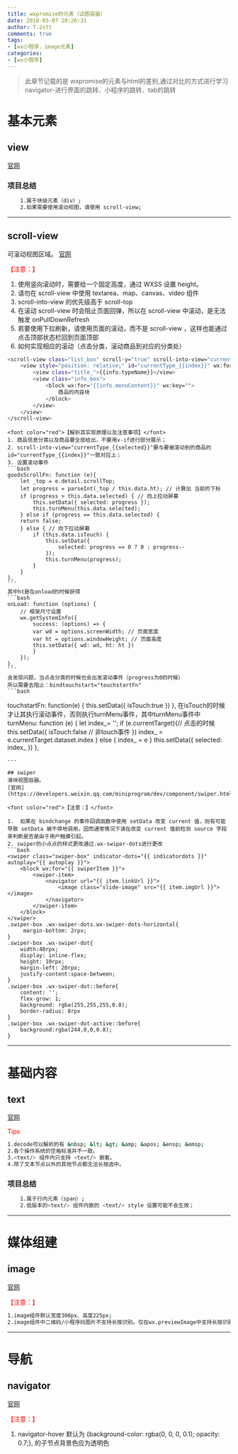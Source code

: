 ```yaml
---
title: wxpromise的元素（试图容器）
date: 2018-05-07 20:26:31
author: T.2stt
comments: true
tags:
- [wx小程序，image元素]
categories:
- [wx小程序]
---
```


>此章节记载的是 wxpromise的元素与html的差别,通过对比的方式进行学习
navigator-进行界面的跳转、小程序的跳转、tab的跳转

# 基本元素

## view

[官网](https://developers.weixin.qq.com/miniprogram/dev/component/view.html)
###  项目总结
```bash
	1.属于块级元素（div）;
	2.如果需要使用滚动视图，请使用 scroll-view;
```

---

## scroll-view
可滚动视图区域。
[官网](https://developers.weixin.qq.com/miniprogram/dev/component/scroll-view.html)

<font color="red">【注意：】</font>

1. 使用竖向滚动时，需要给<scroll-view/>一个固定高度，通过 WXSS 设置 height。
2. 请勿在 scroll-view 中使用 textarea、map、canvas、video 组件
3. scroll-into-view 的优先级高于 scroll-top
4. 在滚动 scroll-view 时会阻止页面回弹，所以在 scroll-view 中滚动，是无法触发 onPullDownRefresh
5. 若要使用下拉刷新，请使用页面的滚动，而不是 scroll-view ，这样也能通过点击顶部状态栏回到页面顶部
6. 如何实现相应的滚动（点击分类，滚动商品到对应的分类处）
```bash
<scroll-view class="list_box" scroll-y="true" scroll-into-view="currentType_{{selected}}" bindscroll="goodsScrollFn" bindtouchstart="touchstartFn">
    <view style="position: relative;" id="currentType_{{index}}" wx:for="{{menu}}" wx:key="" wx:for-item="info">
        <view class="title_">{{info.typeName}}</view>
        <view class="info_box">
            <block wx:for="{{info.menuContent}}" wx:key="">
                商品的内容块
            </block>
        </view>
    </view>
</scroll-view>
```
    <font color="red">【解析其实现原理以及注意事项】</font>
    1. 商品信息分类以及商品要全部给出，不要用v-if进行部分展示；
    2. scroll-into-view="currentType_{{selected}}"要与要被滚动到的商品的id="currentType_{{index}}"一致对应上；
    3. 设置滚动事件
    ```bash
    goodsScrollFn: function (e){
        let _top = e.detail.scrollTop;
        let progress = parseInt(_top / this.data.ht); // 计算出 当前的下标
        if (progress > this.data.selected) { // 向上拉动屏幕
            this.setData({ selected: progress });
            this.turnMenu(this.data.selected);
        } else if (progress == this.data.selected) {
        return false;
        } else { // 向下拉动屏幕
            if (this.data.isTouch) {
                this.setData({
                    selected: progress == 0 ? 0 : progress--
                });
                this.turnMenu(progress);
            }
        }
    },
    ```
    其中ht是在onload的时候获得
    ```bash
    onLoad: function (options) {
        // 框架尺寸设置
        wx.getSystemInfo({
            success: (options) => {
            var wd = options.screenWidth; // 页面宽度
            var ht = options.windowHeight; // 页面高度
            this.setData({ wd: wd, ht: ht })
            }
        });
    },
    ```
    会发现问题，当点击分类的时候也会出发滚动事件（progress为0的时候）
    所以需要去阻止：bindtouchstart="touchstartFn"   
    ```bash
<!-- 点击的时候标志开始滚动 -->
touchstartFn: function(e) {
    this.setData({
        isTouch:true
    })
},
在isTouch的时候才让其执行滚动事件，否则执行turnMenu事件，其中turnMenu事件中
turnMenu: function (e) {
    let index_= '';
    if (e.currentTarget){// 点击的时候
        this.setData({
            isTouch:false // 非touch事件
        })
        index_ = e.currentTarget.dataset.index
    } else {
        index_ = e
    }
    this.setData({
        selected: index_
    })
},
```
---

## swiper
滑块视图容器。
[官网](https://developers.weixin.qq.com/miniprogram/dev/component/swiper.html)

<font color="red">【注意：】</font>

1.  如果在 bindchange 的事件回调函数中使用 setData 改变 current 值，则有可能导致 setData 被不停地调用，因而通常情况下请在改变 current 值前检测 source 字段来判断是否是由于用户触摸引起。
2. swiper的小点点的样式更改通过.wx-swiper-dots进行更改
```bash
<swiper class="swiper-box" indicator-dots="{{ indicatordots }}" autoplay="{{ autoplay }}">
    <block wx:for="{{ swiperItem }}">
        <swiper-item>
            <navigator url="{{ item.linkUrl }}">
                <image class="slide-image" src="{{ item.imgUrl }}"></image>
            </navigator>
        </swiper-item>
    </block>
</swiper>
.swiper-box .wx-swiper-dots.wx-swiper-dots-horizontal{
     margin-bottom: 2rpx;
}
.swiper-box .wx-swiper-dot{
    width:40rpx;
    display: inline-flex;
    height: 10rpx;
    margin-left: 20rpx;
    justify-content:space-between;
}
.swiper-box .wx-swiper-dot::before{
    content: '';
    flex-grow: 1; 
    background: rgba(255,255,255,0.8);
    border-radius: 8rpx
}
.swiper-box .wx-swiper-dot-active::before{
    background:rgba(244,0,0,0.8);   
}
```
---

# 基础内容

## text
[官网](https://developers.weixin.qq.com/miniprogram/dev/component/text.html)

<font color="red">Tips</font>

```bash
1.decode可以解析的有 &nbsp; &lt; &gt; &amp; &apos; &ensp; &emsp;
2.各个操作系统的空格标准并不一致。
3.<text/> 组件内只支持 <text/> 嵌套。
4.除了文本节点以外的其他节点都无法长按选中。
```

### 项目总结
```bash
	1.属于行内元素（span）;
	2.低版本的<text/> 组件内嵌的 <text/> style 设置可能不会生效；
```
---


# 媒体组建

## image
[官网](https://developers.weixin.qq.com/miniprogram/dev/component/image.html)

<font color="red">【注意：】</font>
```bash
1.image组件默认宽度300px、高度225px;
2.image组件中二维码/小程序码图片不支持长按识别。仅在wx.previewImage中支持长按识别。
```
---

# 导航

## navigator
[官网](https://developers.weixin.qq.com/miniprogram/dev/component/navigator.html)

<font color="red">【注意：】</font>
1. navigator-hover 默认为 {background-color: rgba(0, 0, 0, 0.1); opacity: 0.7;}, <navigator/> 的子节点背景色应为透明色